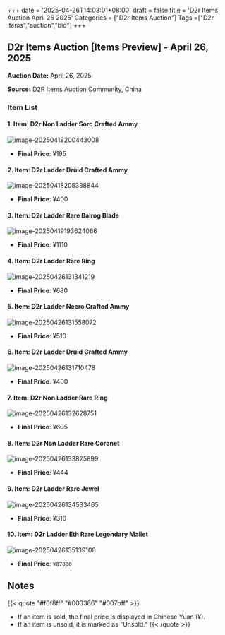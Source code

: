 +++
date = '2025-04-26T14:03:01+08:00'
draft = false
title = 'D2r Items Auction April 26 2025'
Categories = ["D2r Items Auction"]
Tags =["D2r items","auction","bid"]
+++

## D2r Items Auction [Items Preview] - April 26, 2025

**Auction Date:** April 26, 2025

**Source:** D2R Items Auction Community, China

### Item List

#### 1. Item: D2r Non Ladder Sorc  Crafted Ammy

![image-20250418200443008](https://raw.githubusercontent.com/cnlinuxcode/typora/master/202504261405435.png)

- **Final Price**: ¥195

#### 2. Item: D2r Ladder Druid Crafted Ammy

![image-20250418205338844](https://raw.githubusercontent.com/cnlinuxcode/typora/master/202504261407867.png)

- **Final Price**: ¥400

#### 3. Item: D2r Ladder Rare Balrog Blade

![image-20250419193624066](https://raw.githubusercontent.com/cnlinuxcode/typora/master/202504261408276.png)

- **Final Price**: ¥1110

#### 4. Item: D2r Ladder Rare Ring

![image-20250426131341219](https://raw.githubusercontent.com/cnlinuxcode/typora/master/202504261409708.png)

- **Final Price**: ¥680

#### 5. Item: D2r Ladder Necro Crafted Ammy

![image-20250426131558072](https://raw.githubusercontent.com/cnlinuxcode/typora/master/202504261409924.png)

- **Final Price**: ¥510

#### 6. Item: D2r Ladder Druid Crafted Ammy

![image-20250426131710478](https://raw.githubusercontent.com/cnlinuxcode/typora/master/202504261410501.png)

- **Final Price**: ¥400

#### 7. Item: D2r Non Ladder Rare Ring

![image-20250426132628751](https://raw.githubusercontent.com/cnlinuxcode/typora/master/202504261410607.png)

- **Final Price**: ¥605

#### 8. Item: D2r Non Ladder Rare Coronet

![image-20250426133825899](https://raw.githubusercontent.com/cnlinuxcode/typora/master/202504261411930.png)

- **Final Price**: ¥444

#### 9. Item: D2r Ladder Rare Jewel

![image-20250426134533465](https://raw.githubusercontent.com/cnlinuxcode/typora/master/202504261345535.png)

- **Final Price**: ¥310

#### 10. Item: D2r Ladder Eth Rare Legendary Mallet

![image-20250426135139108](https://raw.githubusercontent.com/cnlinuxcode/typora/master/202504261412888.png)

- **Final Price**: `¥87000`

## Notes
{{< quote "#f0f8ff" "#003366" "#007bff" >}}
- If an item is sold, the final price is displayed in Chinese Yuan (¥).
- If an item is unsold, it is marked as "Unsold."
{{< /quote >}}
